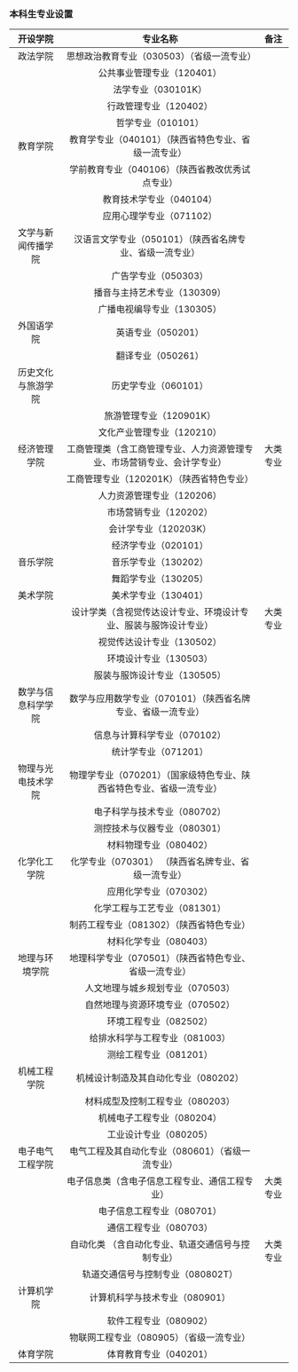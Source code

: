 ### 本科生专业设置
| 开设学院 | 专业名称 | 备注 |
| :---: | :---: | :---: |
| 政法学院 | 思想政治教育专业（030503）（省级一流专业） |  |
| | 公共事业管理专业（120401） |  |
| | 法学专业（030101K） |  |
| | 行政管理专业（120402） |  |
| | 哲学专业（010101） |  |
| 教育学院 | 教育学专业（040101）（陕西省特色专业、省级一流专业） |  |
| | 学前教育专业（040106）（陕西省教改优秀试点专业） |  |
| | 教育技术学专业（040104） |  |
| | 应用心理学专业（071102） |  |
| 文学与新闻传播学院 | 汉语言文学专业（050101）（陕西省名牌专业、省级一流专业） |  |
| | 广告学专业（050303） |  |
| | 播音与主持艺术专业（130309） |  |
| | 广播电视编导专业（130305） |  |
| 外国语学院 | 英语专业（050201） |  |
| | 翻译专业（050261） |  |
| 历史文化与旅游学院 | 历史学专业（060101） |  |
| | 旅游管理专业（120901K） |  |
| | 文化产业管理专业（120210） |  |
| 经济管理学院 | 工商管理类（含工商管理专业、人力资源管理专业、市场营销专业、会计学专业） | 大类专业 |
| | 工商管理专业（120201K）（陕西省特色专业） |  |
| | 人力资源管理专业（120206） |  |
| | 市场营销专业（120202） |  |
| | 会计学专业（120203K） |  |
| | 经济学专业（020101） |  |
| 音乐学院 | 音乐学专业（130202） |  |
| | 舞蹈学专业（130205） |  |
| 美术学院 | 美术学专业（130401） |  |
| | 设计学类（含视觉传达设计专业、环境设计专业、服装与服饰设计专业） | 大类专业 |
| | 视觉传达设计专业（130502） |  |
| | 环境设计专业（130503） |  |
| | 服装与服饰设计专业（130505） |  |
| 数学与信息科学学院 | 数学与应用数学专业（070101）（陕西省名牌专业、省级一流专业） |  |
| | 信息与计算科学专业（070102） |  |
| | 统计学专业（071201） |  |
| 物理与光电技术学院 | 物理学专业（070201）（国家级特色专业、陕西省特色专业、省级一流专业） |  |
| | 电子科学与技术专业（080702） |  |
| | 测控技术与仪器专业（080301） |  |
| | 材料物理专业（080402） |  |
| 化学化工学院 | 化学专业（070301） （陕西省名牌专业、省级一流专业） |  |
| | 应用化学专业（070302） |  |
| | 化学工程与工艺专业（081301） |  |
| | 制药工程专业（081302）（陕西省特色专业） |  |
| | 材料化学专业（080403） |  |
| 地理与环境学院 | 地理科学专业（070501）（陕西省特色专业、省级一流专业） |  |
| | 人文地理与城乡规划专业（070503） |  |
| | 自然地理与资源环境专业（070502） |  |
| | 环境工程专业（082502） |  |
| | 给排水科学与工程专业（081003） |  |
| | 测绘工程专业（081201） |  |
| 机械工程学院 | 机械设计制造及其自动化专业（080202） |  |
| | 材料成型及控制工程专业（080203） |  |
| | 机械电子工程专业（080204） |  |
| | 工业设计专业（080205） |  |
| 电子电气工程学院 | 电气工程及其自动化专业（080601）（省级一流专业） |  |
| | 电子信息类（含电子信息工程专业、通信工程专业） | 大类专业 |
| | 电子信息工程专业（080701） |  |
| | 通信工程专业（080703） |  |
| | 自动化类 （含自动化专业、轨道交通信号与控制专业） | 大类专业 |
| | 轨道交通信号与控制专业（080802T） |  |
| 计算机学院 | 计算机科学与技术专业（080901） |  |
| | 软件工程专业（080902） |  |
| | 物联网工程专业（080905）（省级一流专业） |  |
| 体育学院 | 体育教育专业（040201） |  |